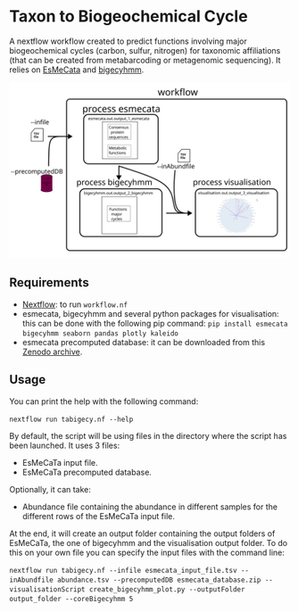 # Taxon to Biogeochemical Cycle

A nextflow workflow created to predict functions involving major biogeochemical cycles (carbon, sulfur, nitrogen) for taxonomic affiliations (that can be created from metabarcoding or metagenomic sequencing). It relies on [EsMeCata](https://github.com/AuReMe/esmecata) and [bigecyhmm](https://github.com/ArnaudBelcour/bigecyhmm).

![](tabigecy_diagram.svg)

## Requirements

- [Nextflow](https://www.nextflow.io/docs/latest/install.html): to run `workflow.nf`
- esmecata, bigecyhmm and several python packages for visualisation: this can be done with the following pip command: `pip install esmecata bigecyhmm seaborn pandas plotly kaleido`
- esmecata precomputed database: it can be downloaded from this [Zenodo archive](https://doi.org/10.5281/zenodo.13354073).

## Usage

You can print the help with the following command:

`nextflow run tabigecy.nf --help`

By default, the script will be using files in the directory where the script has been launched. It uses 3 files:
- EsMeCaTa input file.
- EsMeCaTa precomputed database.

Optionally, it can take:
- Abundance file containing the abundance in different samples for the different rows of the EsMeCaTa input file.

At the end, it will create an output folder containing the output folders of EsMeCaTa, the one of bigecyhmm and the visualisation output folder.
To do this on your own file you can specify the input files with the command line:

`nextflow run tabigecy.nf --infile esmecata_input_file.tsv --inAbundfile abundance.tsv --precomputedDB esmecata_database.zip --visualisationScript create_bigecyhmm_plot.py --outputFolder output_folder --coreBigecyhmm 5`

